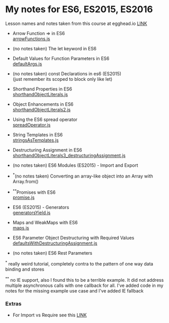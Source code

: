 # My notes for ES6, ES2015, ES2016

Lesson names and notes taken from this course at egghead.io [LINK](https://egghead.io/courses/learn-es6-ecmascript-2015?utm_source=drip&utm_medium=email&utm_campaign=learn-es6)

- Arrow Function => in ES6<br/>[arrowFunctions.js](./arrowFunctions.js)

- (no notes taken) The let keyword in ES6

- Default Values for Function Parameters in ES6<br/>[defaultArgs.js](./defaultArgs.js)

- (no notes taken) const Declarations in es6 (ES2015)<br/>(just remember its scoped to block only like let)

- Shorthand Properties in ES6<br/>[shorthandObjectLiterals.js](shorthandObjectLiterals.js)

- Object Enhancements in ES6<br/>[shorthandObjectLiterals2.js](shorthandObjectLiterals2.js)

- Using the ES6 spread operator<br/>[spreadOperator.js](spreadOperator.js)

- String Templates in ES6<br/>[stringsAsTemplates.js](stringsAsTemplates.js)

- Destructuring Assignment in ES6<br/>[shorthandObjectLiterals3_destructuringAssignment.js](shorthandObjectLiterals3_destructuringAssignment.js)

- (no notes taken) ES6 Modules (ES2015) - Import and Export

- <sup>*</sup>(no notes taken) Converting an array-like object into an Array with Array.from()

- <sup>**</sup>Promises with ES6<br/>[promise.js](promise.js)

- ES6 (ES2015) - Generators<br/>[generatorsYield.js](generatorsYield.js)

- Maps and WeakMaps with ES6<br/>[maps.js](maps.js)

- ES6 Parameter Object Destructuring with Required Values<br/>[defaultsWithDestructuringAssignment.js](defaultsWithDestructuringAssignment.js)

- (no notes taken) ES6 Rest Parameters

<sup>*</sup> really weird tutorial, completely contra to the pattern of one way data binding and stores

<sup>**</sup> no IE support, also I found this to be a terrible example. It did not address multiple asynchronous calls with one callback for all.  I've added code in my notes for the missing example use case and I've added IE fallback

### Extras

- For Import vs Require see this [LINK](http://www.2ality.com/2014/09/es6-modules-final.html)







